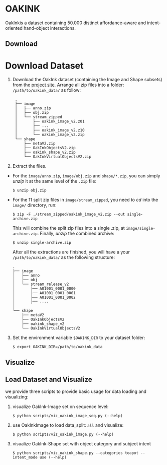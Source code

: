 # OAKINK

 OakInkis a dataset containing 50.000 distinct affordance-aware and intent-oriented hand-object interactions.

## Download

# Download Dataset

1. Download the OakInk dataset (containing the Image and Shape subsets) from the [project site](http://www.oakink.net). Arrange all zip files into a folder: `/path/to/oakink_data/` as follow:

   ```
    .
    ├── image
    │   ├── anno.zip
    │   ├── obj.zip
    │   └── stream_zipped
    │       ├── oakink_image_v2.z01
    │       ├── ...
    │       ├── oakink_image_v2.z10
    │       └── oakink_image_v2.zip
    └── shape
        ├── metaV2.zip
        ├── OakInkObjectsV2.zip
        ├── oakink_shape_v2.zip
        └── OakInkVirtualObjectsV2.zip
   ```

2. Extract the files.

- For the `image/anno.zip`, `image/obj.zip` and `shape/*.zip`, you can simply _unzip_ it at the same level of the `.zip` file:
  ```Shell
  $ unzip obj.zip
  ```
- For the 11 split zip files in `image/stream_zipped`, you need to _cd_ into the `image/` directory, run:
  ```Shell
  $ zip -F ./stream_zipped/oakink_image_v2.zip --out single-archive.zip
  ```
  This will combine the split zip files into a single .zip, at `image/single-archive.zip`. Finally, _unzip_ the combined archive:
  ```Shell
  $ unzip single-archive.zip
  ```
  After all the extractions are finished, you will have a your `/path/to/oakink_data/` as the following structure:
  ```
  .
  ├── image
  │   ├── anno
  │   ├── obj
  │   └── stream_release_v2
  │       ├── A01001_0001_0000
  │       ├── A01001_0001_0001
  │       ├── A01001_0001_0002
  │       ├── ....
  │
  └── shape
      ├── metaV2
      ├── OakInkObjectsV2
      ├── oakink_shape_v2
      └── OakInkVirtualObjectsV2
  ```

3. Set the environment variable `$OAKINK_DIR` to your dataset folder:

   ```Shell
   $ export OAKINK_DIR=/path/to/oakink_data
   ```

## Visualize

## Load Dataset and Visualize

we provide three scripts to provide basic usage for data loading and visualizing:

1. visualize OakInk-Image set on sequence level:
   ```Shell
   $ python scripts/viz_oakink_image_seq.py (--help)
   ```
2. use OakInkImage to load data_split: `all` and visualize:

   ```Shell
   $ python scripts/viz_oakink_image.py (--help)
   ```

3. visualize OakInk-Shape set with object category and subject intent
   ```Shell
   $ python scripts/viz_oakink_shape.py --categories teapot --intent_mode use (--help)
   ```

